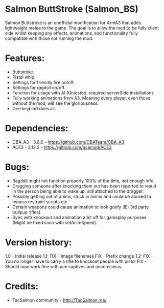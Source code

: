 # Salmon ButtStroke (Salmon_BS)

Salmon Buttstroke is an unofficial modification for ArmA3 that adds lightweight melee to the game. The goal is to allow the mod to be fully client side whilst keeping any effects, animations, and functionality fully compatible with those not running the mod. 

# Features:
* Buttstroke.
* Pistol whip.
* Settings for friendly fire on/off.
* Settings for ragdoll on/off.
* Function for usage with AI (Untested, required serverSide installation).
* Fully working animations from A3. Meaning every player, even those without the mod, will see the gloriousness. 
* One keybind does all. 

# Dependencies:
* CBA_A3 - 3.8.0 - https://github.com/CBATeam/CBA_A3
* ACE3 - 3.12.3 - https://github.com/acemod/ACE3

# Bugs:
* Ragdoll might not function properly 100% of the time, not enough info. 
* Dragging someone after knocking them out has been reported to result in the person being able to wake up, still attached to the dragger.
* Possibly getting out of anims, stuck in anims and could be abused to bypass restraint scripts etc.
* Certain weapons could cause animation to look goofy (IE: 3rd party bullpup rifles).
* Sync with knockout and animation a bit off for gameplay purposes (Might be fixed soon with setAnimSpeed). 

# Version history:
1.0 - Initial release
1.1:
FIX - Image filenames
FIX - Prefix change
1.2:
FIX - You no longer have to carry a rifle to knockout people with pistol
FIX - Should now work fine with ace captives and unconscious

# Credits:
* TacSalmon community - http://TacSalmon.me/